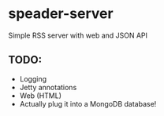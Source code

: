 # speader-server
Simple RSS server with web and JSON API

## TODO:
- Logging
- Jetty annotations
- Web (HTML)
- Actually plug it into a MongoDB database!
